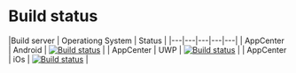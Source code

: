 # Build status
  

|Build server   | Operationg System  | Status  |
|---|---|---|---|---|
|  AppCenter |  Android | [![Build status](https://build.appcenter.ms/v0.1/apps/90672336-6ebb-43b7-9768-1b73806603a4/branches/master/badge)](https://appcenter.ms)  |
|  AppCenter |  UWP | [![Build status](https://build.appcenter.ms/v0.1/apps/22192568-d4b0-4018-9b77-07361c3be646/branches/master/badge)](https://appcenter.ms)  |
|  AppCenter | iOs  |  [![Build status](https://build.appcenter.ms/v0.1/apps/cb614256-69c6-4192-bd28-728f986d9aed/branches/master/badge)](https://appcenter.ms)  |

